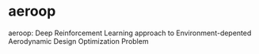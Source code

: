 # aeroop
aeroop: Deep Reinforcement Learning approach to Environment-depented Aerodynamic Design Optimization Problem
